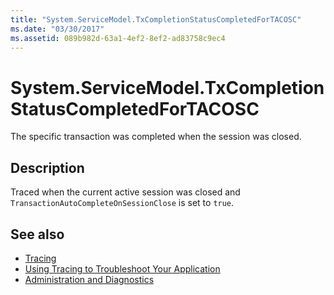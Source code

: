 ```yaml
---
title: "System.ServiceModel.TxCompletionStatusCompletedForTACOSC"
ms.date: "03/30/2017"
ms.assetid: 089b982d-63a1-4ef2-8ef2-ad83758c9ec4
---
```

# System.ServiceModel.TxCompletionStatusCompletedForTACOSC
The specific transaction was completed when the session was closed.  
  
## Description  
 Traced when the current active session was closed and `TransactionAutoCompleteOnSessionClose` is set to `true`.  
  
## See also

- [Tracing](../../../../../docs/framework/wcf/diagnostics/tracing/index.md)
- [Using Tracing to Troubleshoot Your Application](../../../../../docs/framework/wcf/diagnostics/tracing/using-tracing-to-troubleshoot-your-application.md)
- [Administration and Diagnostics](../../../../../docs/framework/wcf/diagnostics/index.md)

